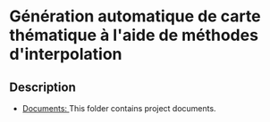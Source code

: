 # Génération automatique de carte thématique à l'aide de méthodes d'interpolation

Description
-----------

* [Documents: ](docs/) This folder contains project documents.
